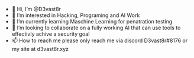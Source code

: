 - 👋 Hi, I’m @D3vast8r
- 👀 I’m interested in Hacking, Programing and AI Work
- 🌱 I’m currently learning Maschine Learning for penatration testing
- 💞️ I’m looking to collaborate on a fully working AI that can use tools to effectivly achive a security goal
- 📫 How to reach me please only reach me via discord D3vast8r#8176 or my site at d3vast8r.xyz

<!---
D3vast8r/D3vast8r is a ✨ special ✨ repository because its `README.md` (this file) appears on your GitHub profile.
You can click the Preview link to take a look at your changes.
--->
